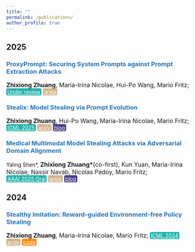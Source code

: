 ```yaml
---
title: ""
permalink: /publications/
author_profile: true
---
```


<style type="text/css" rel="stylesheet">
.btn--paper {
color: white;
background-color: lightseagreen;
padding: 1px 3px;
text-align: center;
border-radius: 4px;
a { TEXT-DECORATION:none }
}
.btn--arxiv {
color: white;
background-color: tan;
padding: 1px 3px;
text-align: center;
border-radius: 4px;
a { TEXT-DECORATION:none }
}
.btn--code {
color: white;
background-color: DARKORANGE;
padding: 1px 3px;
text-align: center;
border-radius: 4px;
a { TEXT-DECORATION:none }
}
.btn--blog {
color: white;
background-color: darkslateblue;
padding: 1px 3px;
text-align: center;
border-radius: 4px;
a { TEXT-DECORATION:none }
}
</style>

<h2 id='2025'>2025</h2>

### <span style="color:rgb(39, 117, 182)">ProxyPrompt: Securing System Prompts against Prompt Extraction Attacks</span>
<font size="3"><b>Zhixiong Zhuang</b>, Maria-Irina Nicolae, Hui-Po Wang, Mario Fritz;</font>
<a href="https://arxiv.org/abs/2505.11459" class="btn--paper" target="_blank">Under review</a>
<a href="https://arxiv.org/abs/2505.11459" class="btn--arxiv" target="_blank">arxiv</a>


### <span style="color:rgb(39, 117, 182)">Stealix: Model Stealing via Prompt Evolution</span>
<font size="3"><b>Zhixiong Zhuang</b>, Hui-Po Wang, Maria-Irina Nicolae, Mario Fritz;</font>
<a href="https://zhixiongzh.github.io/stealix/" class="btn--paper" target="_blank">ICML 2025</a>
<a href="https://arxiv.org/abs/2506.058678" class="btn--arxiv" target="_blank">arxiv</a>
<a href="https://medium.com/security-garten/no-prompts-no-problem-let-models-teach-you-to-steal-it-9e9602ed002b" class="btn--blog" target="_blank">blog</a>

### <span style="color:rgb(39, 117, 182)">Medical Multimodal Model Stealing Attacks via Adversarial Domain Alignment</span>
Yaling Shen*, <font size="3"><b>Zhixiong Zhuang*</b>(co-first), Kun Yuan, Maria-Irina Nicolae, Nassir Navab, Nicolas Padoy, Mario Fritz;</font>
<br>
<a href="https://ojs.aaai.org/index.php/AAAI/article/view/32734" class="btn--paper" target="_blank">AAAI 2025 Oral</a>
<a href="https://arxiv.org/abs/2502.02438" class="btn--arxiv" target="_blank">arxiv</a>
<a href="https://medium.com/security-garten/stealing-medical-ai-with-cat-photos-the-hidden-threat-to-radiology-models-292324b022c5" class="btn--blog" target="_blank">blog</a>


<h2 id='2024'>2024</h2>

### <span style="color:rgb(39, 117, 182)">Stealthy Imitation: Reward-guided Environment-free Policy Stealing</span>
<font size="3"><b>Zhixiong Zhuang</b>, Maria-Irina Nicolae, Mario Fritz;</font>
<a href="https://proceedings.mlr.press/v235/zhuang24a.html" class="btn--paper" target="_blank">ICML 2024</a>
<a href="https://arxiv.org/abs/2405.07004" class="btn--arxiv" target="_blank">arxiv</a>
<a href="https://github.com/boschresearch/stealthy-imitation" class="btn--code" target="_blank">code</a>

